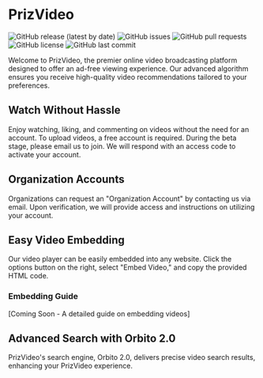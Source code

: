 # PrizVideo

![GitHub release (latest by date)](https://img.shields.io/github/v/release/PrizVideo/PrizVideo-Main)
![GitHub issues](https://img.shields.io/github/issues/PrizVideo/PrizVideo-Main)
![GitHub pull requests](https://img.shields.io/github/issues-pr/PrizVideo/PrizVideo-Main)
![GitHub license](https://img.shields.io/github/license/PrizVideo/PrizVideo-Main)
![GitHub last commit](https://img.shields.io/github/last-commit/PrizVideo/PrizVideo-Main)

Welcome to PrizVideo, the premier online video broadcasting platform designed to offer an ad-free viewing experience. Our advanced algorithm ensures you receive high-quality video recommendations tailored to your preferences.

## Watch Without Hassle

Enjoy watching, liking, and commenting on videos without the need for an account. To upload videos, a free account is required. During the beta stage, please email us to join. We will respond with an access code to activate your account.

## Organization Accounts

Organizations can request an "Organization Account" by contacting us via email. Upon verification, we will provide access and instructions on utilizing your account.

## Easy Video Embedding

Our video player can be easily embedded into any website. Click the options button on the right, select "Embed Video," and copy the provided HTML code.

### Embedding Guide

[Coming Soon - A detailed guide on embedding videos]

## Advanced Search with Orbito 2.0

PrizVideo's search engine, Orbito 2.0, delivers precise video search results, enhancing your PrizVideo experience.